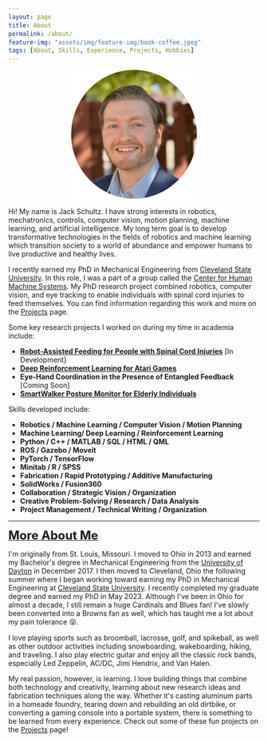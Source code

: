 ```yaml
---
layout: page
title: About
permalink: /about/
feature-img: "assets/img/feature-img/book-coffee.jpeg"
tags: [About, Skills, Experience, Projects, Hobbies]
---
```


<p align="center">
    <img src="../assets/img/headshot-circle.png" width="50%" />
</p>

<p>
    Hi! My name is Jack Schultz. I have strong interests in robotics, mechatronics, controls, computer vision, motion planning, machine learning, and artificial intelligence. My long term 
    goal is to develop transformative technologies in the fields of robotics and machine learning which transition society to a world of abundance and empower humans to live productive and healthy lives.
</p> 
    
<p>
    I recently earned my PhD in Mechanical Engineering from 
    <a href="https://www.csuohio.edu/" target="_blank">Cleveland State University</a>.
    In this role, I was a part of a group called the <a href="https://engineering.csuohio.edu/research/center-for-human-machine-systems" target="_blank">Center for Human Machine Systems</a>.  
    My PhD research project combined robotics, computer vision, and eye tracking 
    to enable individuals with spinal cord injuries to feed themselves. You can find information regarding this work and more on the <a href="https://jschultz299.github.io/portfolio/">Projects</a> page.
</p>

<p>
    Some key research projects I worked on during my time in academia include:
</p>
<ul>
  <li><strong><a href="https://jschultz299.github.io/portfolio/raf">Robot-Assisted Feeding for People with Spinal Cord Injuries</a></strong> [In Development]</li>
  <li><strong><a href="https://jschultz299.github.io/portfolio/rl">Deep Reinforcement Learning for Atari Games</a></strong></li>
  <li><strong>Eye-Hand Coordination in the Presence of Entangled Feedback</strong> [Coming Soon]</li>
  <li><strong><a href="https://jschultz299.github.io/portfolio/walker">SmartWalker Posture Monitor for Elderly Individuals</a></strong></li>
</ul>

<p>Skills developed include:</p>
<ul>
  <li><strong>Robotics / Machine Learning / Computer Vision / Motion Planning</strong></li>
  <li><strong>Machine Learning/ Deep Learning / Reinforcement Learning</strong></li>
  <li><strong>Python / C++ / MATLAB / SQL / HTML / QML</strong></li>
  <li><strong>ROS / Gazebo / Moveit</strong></li>
  <li><strong>PyTorch / TensorFlow</strong></li>
  <li><strong>Minitab / R / SPSS</strong></li>
  <li><strong>Fabrication / Rapid Prototyping / Additive Manufacturing</strong></li>
  <li><strong>SolidWorks / Fusion360</strong></li>
  <li><strong>Collaboration / Strategic Vision / Organization</strong></li>
  <li><strong>Creative Problem-Solving / Research / Data Analysis</strong></li>
  <li><strong>Project Management / Technical Writing / Organization</strong></li>
</ul>

<hr/>

<p>
    <strong><u><font size="+2">More About Me</font></u></strong>
</p>

<p>
    I'm originally from St. Louis, Missouri.
    I moved to Ohio in 2013 and earned my Bachelor's degree in Mechanical Engineering from the <a href="https://udayton.edu/" target="_blank">University of Dayton</a> in December 2017. I then moved to Cleveland, Ohio the following summer where I began working toward 
    earning my PhD in Mechanical Engineering at <a href="https://www.csuohio.edu/" target="_blank">Cleveland State University</a>. I recently completed my graduate degree and earned my PhD in May 2023. Although I've been in Ohio 
    for almost a decade, I still remain a huge Cardinals and Blues fan! I've slowly been converted into a Browns fan as well, which has taught me a lot about my pain tolerance <font face="Segoe UI Symbol">&#128541;</font>.
</p>

<p>
    I love playing sports such as broomball, lacrosse, golf, and spikeball, as well as other outdoor 
    activities including snowboarding, wakeboarding, hiking, and traveling. I also play electric guitar and enjoy 
    all the classic rock bands, especially Led Zeppelin, AC/DC, Jimi Hendrix, and Van Halen.
</p>

<p> 
    My real passion, however, is learning. I love building things that combine both technology and creativity, learning 
    about new research ideas and fabrication techniques along the way. Whether it's casting aluminum 
    parts in a homeade foundry, tearing down and rebuilding an old dirtbike, or converting a gaming console into a 
    portable system, there is something to be learned from every experience. Check out some of these fun projects on the 
    <a href="http://jschultz299.github.io/portfolio/">Projects</a> page!
</p>
